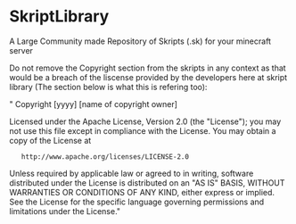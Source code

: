 # SkriptLibrary
A Large Community made Repository of Skripts (.sk) for your minecraft server

Do not remove the Copyright section from the skripts in any context as that would be a breach of the liscense provided by the developers here at skript library (The section below is what this is refering too):

" Copyright [yyyy] [name of copyright owner]

   Licensed under the Apache License, Version 2.0 (the "License");
   you may not use this file except in compliance with the License.
   You may obtain a copy of the License at

       http://www.apache.org/licenses/LICENSE-2.0

   Unless required by applicable law or agreed to in writing, software
   distributed under the License is distributed on an "AS IS" BASIS,
   WITHOUT WARRANTIES OR CONDITIONS OF ANY KIND, either express or implied.
   See the License for the specific language governing permissions and
   limitations under the License."